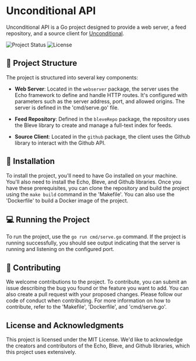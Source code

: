 # Unconditional API

Unconditional API is a Go project designed to provide a web server, a feed repository, and a source client for [Unconditional](https://unconditional.day/about).

![Project Status](https://img.shields.io/badge/status-active-brightgreen)
![License](https://img.shields.io/badge/license-MIT-blue)

## :file_folder: Project Structure

The project is structured into several key components:

- **Web Server**: Located in the `webserver` package, the server uses the Echo framework to define and handle HTTP routes. It's configured with parameters such as the server address, port, and allowed origins. The server is defined in the 'cmd/serve.go' file.

- **Feed Repository**: Defined in the `bleveRepo` package, the repository uses the Bleve library to create and manage a full-text index for feeds.

- **Source Client**: Located in the `github` package, the client uses the Github library to interact with the Github API.

## :wrench: Installation

To install the project, you'll need to have Go installed on your machine. You'll also need to install the Echo, Bleve, and Github libraries. Once you have these prerequisites, you can clone the repository and build the project using the `make build` command in the 'Makefile'. You can also use the 'Dockerfile' to build a Docker image of the project.

## :computer: Running the Project

To run the project, use the `go run cmd/serve.go` command. If the project is running successfully, you should see output indicating that the server is running and listening on the configured port.

## :handshake: Contributing

We welcome contributions to the project. To contribute, you can submit an issue describing the bug you found or the feature you want to add. You can also create a pull request with your proposed changes. Please follow our code of conduct when contributing. For more information on how to contribute, refer to the 'Makefile', 'Dockerfile', and 'cmd/serve.go'.

## License and Acknowledgments

This project is licensed under the MIT License. We'd like to acknowledge the creators and contributors of the Echo, Bleve, and Github libraries, which this project uses extensively.
